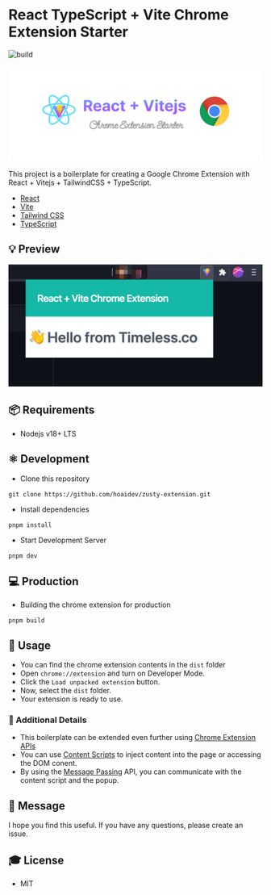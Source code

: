 # React TypeScript + Vite Chrome Extension Starter

![build](https://github.com/timelessco/react-vite-chrome-extension/workflows/build/badge.svg)

![react-vite-chrome-extension](./assets/cover.png)

This project is a boilerplate for creating a Google Chrome Extension with React + Vitejs + TailwindCSS + TypeScript.

- [React](https://reactjs.org/)
- [Vite](https://vitejs.dev/)
- [Tailwind CSS](https://tailwindcss.com/)
- [TypeScript](https://www.typescriptlang.org/)

## :bulb: Preview

![react-vite-chrome-extension](./assets/preview.png)

## :package: Requirements

- Nodejs v18+ LTS

## :atom_symbol: Development

- Clone this repository

```
git clone https://github.com/hoaidev/zusty-extension.git
```

- Install dependencies

```
pnpm install
```

- Start Development Server

```
pnpm dev
```

## :computer: Production

- Building the chrome extension for production

```
pnpm build
```

## :rocket: Usage

- You can find the chrome extension contents in the `dist` folder
- Open `chrome://extension` and turn on Developer Mode.
- Click the `Load unpacked extension` button.
- Now, select the `dist` folder.
- Your extension is ready to use.

### :hamburger: Additional Details

- This boilerplate can be extended even further using [Chrome Extension APIs](https://developer.chrome.com/docs/extensions/reference/)
- You can use [Content Scripts](https://developer.chrome.com/docs/extensions/mv3/content_scripts/) to inject content into the page or accessing the DOM conent.
- By using the [Message Passing](https://developer.chrome.com/extensions/messaging) API, you can communicate with the content script and the popup.

## :green_heart: Message

I hope you find this useful. If you have any questions, please create an issue.

## :mortar_board: License

- MIT
